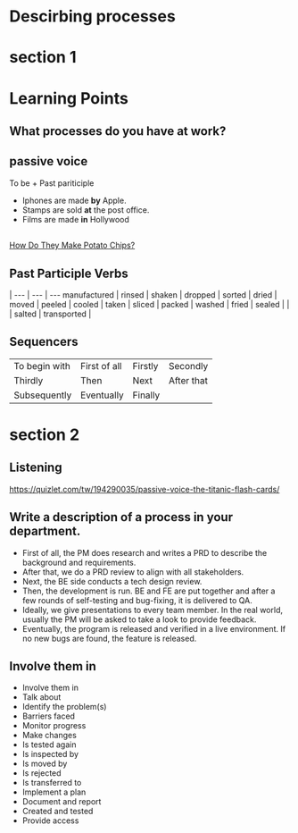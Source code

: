 # Descirbing processes


# section 1
# Learning Points

## What processes do you have at work?

## passive voice

To be + Past pariticiple

- Iphones are made **by** Apple.
- Stamps are sold **at** the post office.
- Films are made **in** Hollywood


## 


[How Do They Make Potato Chips?](https://www.youtube.com/watch?v=PdyDlMqcRUs)


## Past Participle Verbs

 <span> |
---     |    --- | ---
manufactured |  rinsed |  shaken |
dropped |  sorted |  dried |
moved |  peeled |  cooled |
taken |  sliced |  packed | 
washed |  fried |  sealed | 
|  |  salted | transported | 


## Sequencers

<table>
	<tr>
	    <td>To begin with</td>
	    <td>First of all</td>
	    <td>Firstly</td>
	    <td>Secondly</td>
	</tr>
	<tr>
	    <td>Thirdly</td>
	    <td>Then</td>
	    <td>Next</td>
	    <td>After that</td>
	</tr>
	<tr>
	    <td>Subsequently</td>
	    <td>Eventually</td>
	    <td>Finally</td>
	</tr>
</table>




# section 2

## Listening

https://quizlet.com/tw/194290035/passive-voice-the-titanic-flash-cards/

## Write a description of a process in your department.

- First of all, the PM does research and writes a PRD to describe the background and requirements.
- After that, we do a PRD review to align with all stakeholders.
- Next, the BE side conducts a tech design review.
- Then, the development is run. BE and FE are put together and after a few rounds of self-testing and bug-fixing, it is delivered to QA.
- Ideally, we give presentations to every team member. In the real world, usually the PM will be asked to take a look to provide feedback.
- Eventually, the program is released and verified in a live environment. If no new bugs are found, the feature is released.



## Involve them in

- Involve them in
- Talk about
- Identify the problem(s)
- Barriers faced
- Monitor progress
- Make changes
- Is tested again
- Is inspected by
- Is moved by
- Is rejected
- Is transferred to
- Implement a plan
- Document and report
- Created and tested
- Provide access

